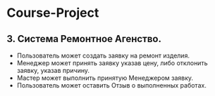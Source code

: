 # Course-Project
## 3. Система Ремонтное Агенство. 
* Пользователь может создать заявку на ремонт изделия. 
* Менеджер может принять заявку указав цену, либо отклонить заявку, указав причину. 
* Мастер может выполнить принятую Менеджером заявку. 
* Пользователь может оставить Отзыв о выполненных работах.